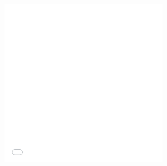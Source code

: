 <style>.embed-container {position: relative; padding-bottom: 100%; height: 0; max-width: 100%;} .embed-container iframe, .embed-container object, .embed-container iframe{position: absolute; top: 0; left: 0; width: 100%; height: 100%;} small{position: absolute; z-index: 40; bottom: 0; margin-bottom: -15px;}</style><div class="embed-container"><iframe width="1000" height="800" frameborder="0" scrolling="no" marginheight="0" marginwidth="0" title="Jaringan Jalan Utama Propinsi DIY" src="//learngis2.maps.arcgis.com/apps/Embed/index.html?webmap=e13fc25cef114db78c6f84c656726ff6&extent=110.0335,-8.0316,110.843,-7.6588&zoom=true&previewImage=false&scale=true&search=true&searchextent=true&details=true&legendlayers=true&active_panel=details&basemap_gallery=true&disable_scroll=true&theme=light"></iframe></div>
